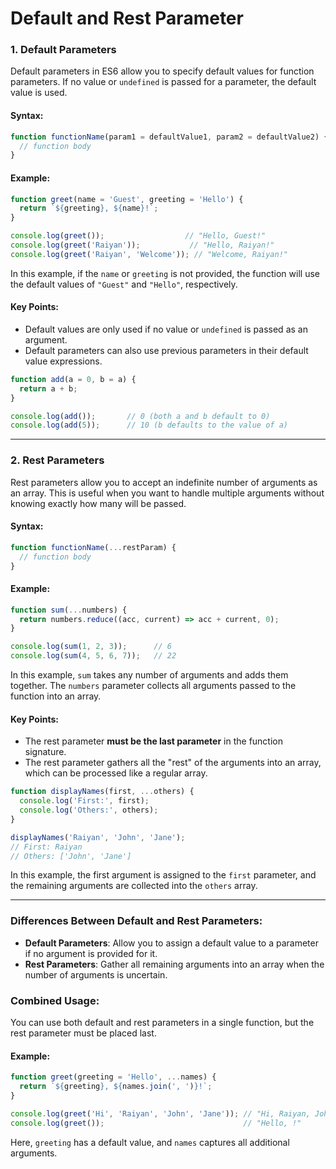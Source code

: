 # Default and Rest Parameter

### **1. Default Parameters**

Default parameters in ES6 allow you to specify default values for function parameters. If no value or `undefined` is passed for a parameter, the default value is used.

#### **Syntax:**
```js
function functionName(param1 = defaultValue1, param2 = defaultValue2) {
  // function body
}
```

#### **Example:**
```js
function greet(name = 'Guest', greeting = 'Hello') {
  return `${greeting}, ${name}!`;
}

console.log(greet());                  // "Hello, Guest!"
console.log(greet('Raiyan'));           // "Hello, Raiyan!"
console.log(greet('Raiyan', 'Welcome')); // "Welcome, Raiyan!"
```

In this example, if the `name` or `greeting` is not provided, the function will use the default values of `"Guest"` and `"Hello"`, respectively.

#### **Key Points:**
- Default values are only used if no value or `undefined` is passed as an argument.
- Default parameters can also use previous parameters in their default value expressions.

```js
function add(a = 0, b = a) {
  return a + b;
}

console.log(add());       // 0 (both a and b default to 0)
console.log(add(5));      // 10 (b defaults to the value of a)
```

---

### **2. Rest Parameters**

Rest parameters allow you to accept an indefinite number of arguments as an array. This is useful when you want to handle multiple arguments without knowing exactly how many will be passed.

#### **Syntax:**
```js
function functionName(...restParam) {
  // function body
}
```

#### **Example:**
```js
function sum(...numbers) {
  return numbers.reduce((acc, current) => acc + current, 0);
}

console.log(sum(1, 2, 3));      // 6
console.log(sum(4, 5, 6, 7));   // 22
```

In this example, `sum` takes any number of arguments and adds them together. The `numbers` parameter collects all arguments passed to the function into an array.

#### **Key Points:**
- The rest parameter **must be the last parameter** in the function signature.
- The rest parameter gathers all the "rest" of the arguments into an array, which can be processed like a regular array.

```js
function displayNames(first, ...others) {
  console.log('First:', first);
  console.log('Others:', others);
}

displayNames('Raiyan', 'John', 'Jane'); 
// First: Raiyan
// Others: ['John', 'Jane']
```

In this example, the first argument is assigned to the `first` parameter, and the remaining arguments are collected into the `others` array.

---

### **Differences Between Default and Rest Parameters:**
- **Default Parameters**: Allow you to assign a default value to a parameter if no argument is provided for it.
- **Rest Parameters**: Gather all remaining arguments into an array when the number of arguments is uncertain.

### **Combined Usage:**
You can use both default and rest parameters in a single function, but the rest parameter must be placed last.

#### **Example:**
```js
function greet(greeting = 'Hello', ...names) {
  return `${greeting}, ${names.join(', ')}!`;
}

console.log(greet('Hi', 'Raiyan', 'John', 'Jane')); // "Hi, Raiyan, John, Jane!"
console.log(greet());                               // "Hello, !"
```

Here, `greeting` has a default value, and `names` captures all additional arguments.